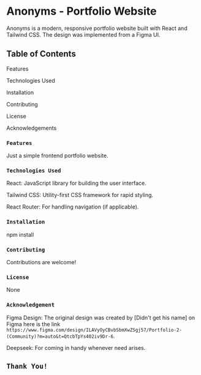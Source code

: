 # Anonyms - Portfolio Website

Anonyms is a modern, responsive portfolio website built with React and Tailwind CSS. The design was implemented from a Figma UI. 

## Table of Contents

Features

Technologies Used

Installation

Contributing

License

Acknowledgements

### `Features`

Just a simple frontend portfolio website.

### `Technologies Used`

React: JavaScript library for building the user interface.

Tailwind CSS: Utility-first CSS framework for rapid styling.

React Router: For handling navigation (if applicable).

### `Installation`

npm install

### `Contributing`

Contributions are welcome!

### `License`

None

### `Acknowledgement`

Figma Design: The original design was created by [Didn't get his name] on Figma here is the link `https://www.figma.com/design/ILAVyOyCBvbSbmXwZSgj57/Portfolio-2-(Community)?m=auto&t=QtcbTpYs402iv9Dr-6`.

Deepseek: For coming in handy whenever need arises.

## `Thank You!`
